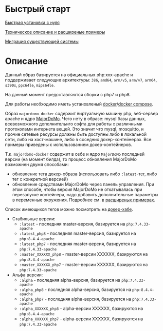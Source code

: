 # Быстрый старт
[Быстрая установка с нуля](firststart.md)

[Техническое описание и расширеные примеры](advanced.md)

[Миграция существующей системы](migration.md)

# Описание
Данный образ базируется на официальных php:xxx-apache и поддерживает следующие архитектуры: `386`, `amd64`, `arm/v5`, `arm/v7`, `arm64`, `s390x`, `ppc64le`, `mips64le`.

На данный момент предоставляются сборки с php7 и php8.

Для работы необходимо иметь установленый [docker](https://docs.docker.com/engine/)/[docker compose](https://docs.docker.com/compose/install/).

Образ `majordomo-docker` содержит виртуальную машину php, веб-сервер apache и ядро [MajorDoMo](https://github.com/sergejey/majordomo). 
Чего нету в образе: mysql базы данных, всевозможного дополнительнго софта для работы с различными протоколами интернета вещей. Это значит что mysql, mosquitto, и прочие сетевые ресурсы должны быть доступны либо в локальной сети, либо на хост-машине, либо в соседних докер-контейнерах. Все примеры приведены с использованием докер-контейнеров.

Т.к. `majordomo-docker` содержит в себе и ядро `MajorDoMo` последней версии (на момент билда), то процесс обновления MajorDoMo возможнен двумя способами:
- обновление тега докер-образа (использовать либо `:latest`-тег, либо тег с конкретной версией)
- обновление средствами MajorDoMo через панель управления. При этом способе, чтобы версия MajorDoMo не откатывалась при перезапуске контейнера, надо добавить дополнительные параметры в переменные окружения. Подробнее см. в [расширеных примерах](advanced.md).

Список имеющихся тегов можно посмотреть на [докер-хабе](https://hub.docker.com/r/ai91/majordomo-docker/tags).
- Стабильные версии:
  - `:latest` - последняя master-версия, базируется на `php:7.4.33-apache`
  - `:latest_php8` - последняя master-версия, базируется на `php:8.4.4-apache`
  - `:latest_php7` - последняя master-версия, базируется на `php:7.4.33-apache`
  - `:master_XXXXXX_php8` - master-версии XXXXXX, базируются на `php:8.4.4-apache`
  - `:master_XXXXXX_php7` - master-версии XXXXXX, базируются на `php:7.4.33-apache`
- Альфа версии:
  - `:alpha` - последняя alpha-версия, базируется на `php:7.4.33-apache`
  - `:alpha_php8` - последняя alpha-версия, базируется на `php:8.4.4-apache`
  - `:alpha_php7` - последняя alpha-версия, базируется на `php:7.4.33-apache`
  - `:alpha_XXXXXX_php8` - alpha-версии XXXXXX, базируются на `php:8.4.4-apache`
  - `:alpha_XXXXXX_php7` - alpha-версии XXXXXX, базируются на `php:7.4.33-apache`
